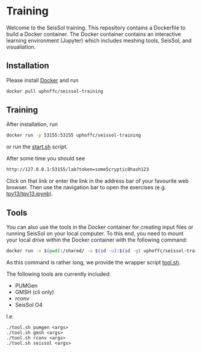 # Training

Welcome to the SeisSol training.
This repository contains a Dockerfile to build a Docker container.
The Docker container contains an interactive learning environment (Jupyter) which includes meshing tools, SeisSol, and visualiation.

## Installation

Please install [Docker](https://docs.docker.com/engine/install/) and run
```bash
docker pull uphoffc/seissol-training
```

## Training

After installation, run
```bash
docker run -p 53155:53155 uphoffc/seissol-training
```
or run the [start.sh](start.sh) script.

After some time you should see
```bash
http://127.0.0.1:53155/lab?token=some5cryptic8hash123
```
Click on that link or enter the link in the address bar of your favourite web browser.
Then use the navigation bar to open the exercises (e.g. [tpv13/tpv13.ipynb](tpv13/tpv13.ipynb)).

## Tools

You can also use the tools in the Docker container for creating input files or running SeisSol on your local computer.
To this end, you need to mount your local drive within the Docker container with the following command:
```bash
docker run -v $(pwd):/shared/ -u $(id -u):$(id -g) uphoffc/seissol-training <some command>
```
As this command is rather long, we provide the wrapper script [tool.sh](tool.sh).

The following tools are currently included:
- PUMGen
- GMSH (cli only)
- rconv
- SeisSol O4

I.e.
```
./tool.sh pumgen <args>
./tool.sh gmsh <args>
./tool.sh rconv <args>
./tool.sh seissol <args>
```
